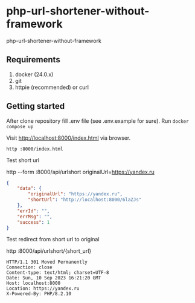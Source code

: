 # php-url-shortener-without-framework
php-url-shortener-without-framework

## Requirements ##
1. docker (24.0.x)
2. git
3. httpie (recommended) or curl

## Getting started ##
After clone repository fill .env file (see .env.example for sure).
Run `docker compose up`

Visit [http://localhost:8000/index.html](http://localhost:8000/index.html) via browser.

```http :8000/index.html```

Test short url

http --form :8000/api/urlshort originalUrl=https://yandex.ru
```json
{
    "data": {
        "originalUrl": "https://yandex.ru",
        "shortUrl": "http://localhost:8000/6laZJs"
    },
    "errId": "",
    "errMsg": "",
    "success": 1
}
```

Test redirect from short url to original

http :8000/api/urlshort/{short_url}
```
HTTP/1.1 301 Moved Permanently
Connection: close
Content-type: text/html; charset=UTF-8
Date: Sun, 10 Sep 2023 16:21:20 GMT
Host: localhost:8000
Location: https://yandex.ru
X-Powered-By: PHP/8.2.10
```
